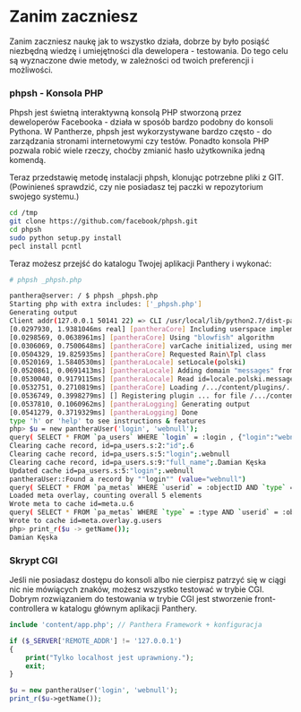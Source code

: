 Zanim zaczniesz
================

Zanim zaczniesz naukę jak to wszystko działa, dobrze by było posiąść niezbędną wiedzę i umiejętności dla dewelopera - testowania.
Do tego celu są wyznaczone dwie metody, w zależności od twoich preferencji i możliwości.

### phpsh - Konsola PHP

Phpsh jest świetną interaktywną konsolą PHP stworzoną przez deweloperów Facebooka - działa w sposób bardzo podobny do konsoli Pythona.
W Pantherze, phpsh jest wykorzystywane bardzo często - do zarządzania stronami internetowymi czy testów. Ponadto konsola PHP pozwala robić wiele rzeczy, choćby zmianić hasło użytkownika jedną komendą.

Teraz przedstawię metodę instalacji phpsh, klonując potrzebne pliki z GIT. (Powinieneś sprawdzić, czy nie posiadasz tej paczki w repozytorium swojego systemu.)

```bash
cd /tmp
git clone https://github.com/facebook/phpsh.git
cd phpsh
sudo python setup.py install
pecl install pcntl
```

Teraz możesz przejść do katalogu Twojej aplikacji Panthery i wykonać:

```bash
# phpsh _phpsh.php
```

```bash
panthera@server: / $ phpsh _phpsh.php 
Starting php with extra includes: ['_phpsh.php']
Generating output
Client addr(127.0.0.1 50141 22) => CLI /usr/local/lib/python2.7/dist-packages/phpsh/phpsh.php
[0.0297930, 1.9381046ms real] [pantheraCore] Including userspace implementation of password hashing
[0.0298569, 0.0638961ms] [pantheraCore] Using "blowfish" algorithm
[0.0306069, 0.7500648ms] [pantheraCore] varCache initialized, using memcached
[0.0504329, 19.825935ms] [pantheraCore] Requested Rain\Tpl class
[0.0520169, 1.5840530ms] [pantheraLocale] setLocale(polski)
[0.0520861, 0.0691413ms] [pantheraLocale] Adding domain "messages" from /.../content/locales/polski
[0.0530040, 0.9179115ms] [pantheraLocale] Read id=locale.polski.messages from cache
[0.0532751, 0.2710819ms] [pantheraCore] Loading /.../content/plugins/... plugin
[0.0536749, 0.3998279ms] [] Registering plugin ... for file /.../content/plugins/.../plugin.php, key=...
[0.0537810, 0.1060962ms] [pantheraLogging] Generating output
[0.0541279, 0.3719329ms] [pantheraLogging] Done
type 'h' or 'help' to see instructions & features
php> $u = new pantheraUser('login', 'webnull');
query( SELECT * FROM `pa_users` WHERE `login` = :login , {"login":"webnull"} )
Clearing cache record, id=pa_users.s:2:"id";.6
Clearing cache record, id=pa_users.s:5:"login";.webnull
Clearing cache record, id=pa_users.s:9:"full_name";.Damian Kęska
Updated cache id=pa_users.s:5:"login";.webnull
pantheraUser::Found a record by ""login"" (value="webnull")
query( SELECT * FROM `pa_metas` WHERE `userid` = :objectID AND `type` = :type , {"objectID":"6","type":"u"} )
Loaded meta overlay, counting overall 5 elements
Wrote meta to cache id=meta.u.6
query( SELECT * FROM `pa_metas` WHERE `type` = :type AND `userid` = :objectID , {"type":"g","objectID":"users"} )
Wrote to cache id=meta.overlay.g.users
php> print_r($u -> getName());
Damian Kęska
```

### Skrypt CGI

Jeśli nie posiadasz dostępu do konsoli albo nie cierpisz patrzyć się w ciągi nic nie mówiących znaków, możesz wszystko testować w trybie CGI.
Dobrym rozwiązaniem do testowania w trybie CGI jest stworzenie front-controllera w katalogu głównym aplikacji Panthery.

```php
include 'content/app.php'; // Panthera Framework + konfiguracja

if ($_SERVER['REMOTE_ADDR'] != '127.0.0.1')
{
    print("Tylko localhost jest uprawniony.");
    exit;
}

$u = new pantheraUser('login', 'webnull');
print_r($u->getName());
```
